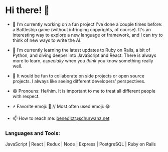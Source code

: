 # Hi there! 👋

- 🔭 I’m currently working on a fun project I've done a couple times before: a Battleship game (without infringing copyrights, of course). It's an interesting way to explore a new language or framework, and I can try to think of new ways to write the AI. 

- 🌱 I’m currently learning the latest updates to Ruby on Rails, a bit of Python, and diving deeper into JavaScript and React. There is always more to learn, _especially_ when you _think_ you know something really well.

- 👯 It would be fun to collaborate on side projects or open source projects. I always like seeing different developers' perspectives. 

- 😄 Pronouns: He/him. It is important to me to treat all different people with respect. 

- ⚡ Favorite emoji: 🤔  //  Most often used emoji: 😁

- 📫 How to reach me: benedict@schurwanz.net


### Languages and Tools:
JavaScript | React | Redux | Node | Express | PostgreSQL | Ruby on Rails
